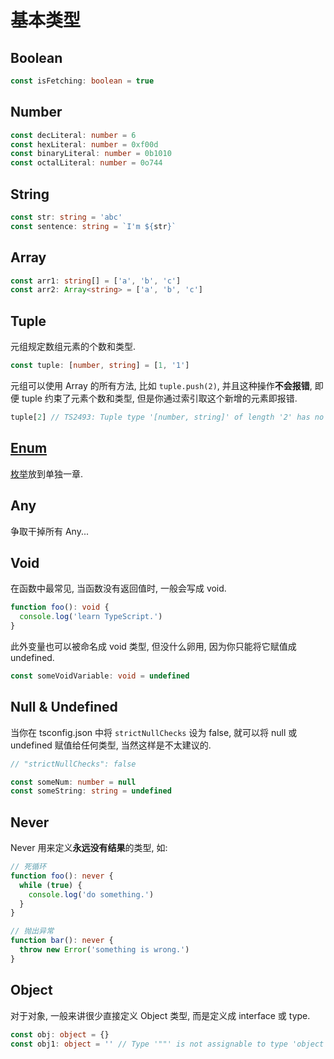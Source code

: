 # 基本类型

## Boolean

```ts
const isFetching: boolean = true
```

## Number

```ts
const decLiteral: number = 6
const hexLiteral: number = 0xf00d
const binaryLiteral: number = 0b1010
const octalLiteral: number = 0o744
```

## String

```ts
const str: string = 'abc'
const sentence: string = `I'm ${str}`
```

## Array

```ts
const arr1: string[] = ['a', 'b', 'c']
const arr2: Array<string> = ['a', 'b', 'c']
```

## Tuple

元组规定数组元素的个数和类型.

```ts
const tuple: [number, string] = [1, '1']
```

元组可以使用 Array 的所有方法, 比如 `tuple.push(2)`, 并且这种操作**不会报错**,
即便 tuple 约束了元素个数和类型, 但是你通过索引取这个新增的元素即报错.

```ts
tuple[2] // TS2493: Tuple type '[number, string]' of length '2' has no element at index '2'.
```

## [Enum](../EnumTypes/README.md)

[枚举](../EnumTypes/README.md)放到单独一章.

## Any

争取干掉所有 Any...

## Void

在函数中最常见, 当函数没有返回值时, 一般会写成 void.

```ts
function foo(): void {
  console.log('learn TypeScript.')
}
```

此外变量也可以被命名成 void 类型, 但没什么卵用, 因为你只能将它赋值成 undefined.

```ts
const someVoidVariable: void = undefined
```

## Null & Undefined

当你在 tsconfig.json 中将 `strictNullChecks` 设为 false, 就可以将 null 或 undefined
赋值给任何类型, 当然这样是不太建议的.

```ts
// "strictNullChecks": false

const someNum: number = null
const someString: string = undefined
```

## Never

Never 用来定义**永远没有结果**的类型, 如:

```ts
// 死循环
function foo(): never {
  while (true) {
    console.log('do something.')
  }
}
```

```ts
// 抛出异常
function bar(): never {
  throw new Error('something is wrong.')
}
```

## Object

对于对象, 一般来讲很少直接定义 Object 类型, 而是定义成 interface 或 type.

```ts
const obj: object = {}
const obj1: object = '' // Type '""' is not assignable to type 'object'
```
